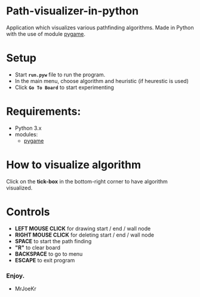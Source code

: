 # Path-visualizer-in-python
Application which visualizes various pathfinding algorithms. Made in Python with the use of module [pygame](https://www.pygame.org/).

# Setup
- Start **``run.pyw``** file to run the program.
- In the main menu, choose algorithm and heuristic (if heurestic is used)
- Click **``Go To Board``** to start experimenting

# Requirements:
  - Python 3.x
  - modules:
    - [pygame](https://www.pygame.org/)

# How to visualize algorithm
Click on the **tick-box** in the bottom-right corner to have algorithm visualized.
    
# Controls
  - **LEFT MOUSE CLICK** for drawing start / end / wall node
  - **RIGHT MOUSE CLICK** for deleting start / end / wall node
  - **SPACE** to start the path finding
  - **"R"** to clear board
  - **BACKSPACE** to go to menu
  - **ESCAPE** to exit program

    
### Enjoy.

- MrJoeKr
